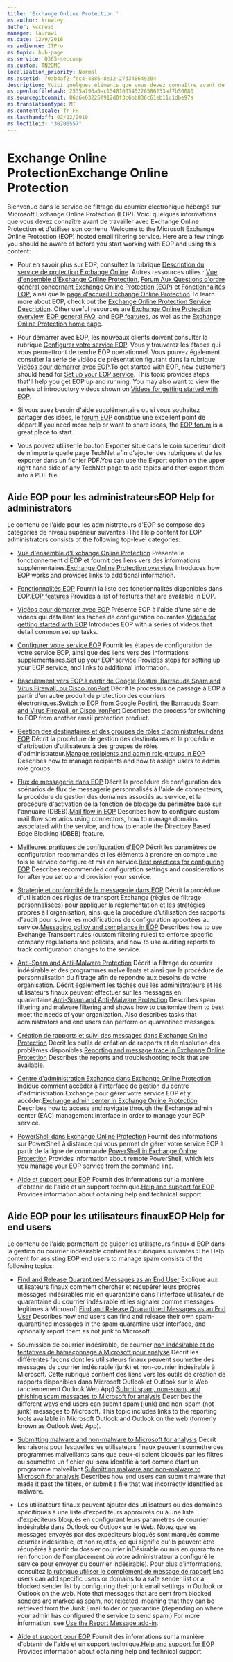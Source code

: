 ```yaml
---
title: 'Exchange Online Protection '
ms.author: krowley
author: kccross
manager: laurawi
ms.date: 12/9/2016
ms.audience: ITPro
ms.topic: hub-page
ms.service: O365-seccomp
ms.custom: TN2DMC
localization_priority: Normal
ms.assetid: 70ab4af2-fec4-4886-8e12-27d348649204
description: Voici quelques éléments que vous devez connaître avant de commencer à utiliser EOP.
ms.openlocfilehash: 2535a796a0ac1548160545226586233af7b50080
ms.sourcegitcommit: 06d6e63225f912d0f3c6bb836c61eb11c1dbe97a
ms.translationtype: MT
ms.contentlocale: fr-FR
ms.lasthandoff: 02/22/2019
ms.locfileid: "30206557"
---
```

# <a name="exchange-online-protection"></a><span data-ttu-id="2479b-103">Exchange Online Protection</span><span class="sxs-lookup"><span data-stu-id="2479b-103">Exchange Online Protection</span></span> 

<span data-ttu-id="2479b-p101">Bienvenue dans le service de filtrage du courrier électronique hébergé sur Microsoft Exchange Online Protection (EOP). Voici quelques informations que vous devez connaître avant de travailler avec Exchange Online Protection et d'utiliser son contenu :</span><span class="sxs-lookup"><span data-stu-id="2479b-p101">Welcome to the Microsoft Exchange Online Protection (EOP) hosted email filtering service. Here are a few things you should be aware of before you start working with EOP and using this content:</span></span>
  
- <span data-ttu-id="2479b-p102">Pour en savoir plus sur EOP, consultez la rubrique [Description du service de protection Exchange Online](https://go.microsoft.com/fwlink/p/?LinkId=320619). Autres ressources utiles : [Vue d'ensemble d'Exchange Online Protection](exchange-online-protection-overview.md), [Forum Aux Questions d'ordre général concernant Exchange Online Protection (EOP)](eop-general-faq.md) et [Fonctionnalités EOP](eop-features.md), ainsi que la [page d'accueil Exchange Online Protection](https://go.microsoft.com/fwlink/?LinkId=279912).</span><span class="sxs-lookup"><span data-stu-id="2479b-p102">To learn more about EOP, check out the [Exchange Online Protection Service Description](https://go.microsoft.com/fwlink/p/?LinkId=320619). Other useful resources are [Exchange Online Protection overview](exchange-online-protection-overview.md), [EOP general FAQ](eop-general-faq.md), and [EOP features](eop-features.md), as well as the [Exchange Online Protection home page](https://go.microsoft.com/fwlink/?LinkId=279912).</span></span>
    
- <span data-ttu-id="2479b-p103">Pour démarrer avec EOP, les nouveaux clients doivent consulter la rubrique [Configurer votre service EOP](set-up-your-eop-service.md). Vous y trouverez les étapes qui vous permettront de rendre EOP opérationnel. Vous pouvez également consulter la série de vidéos de présentation figurant dans la rubrique [Vidéos pour démarrer avec EOP](videos-for-getting-started-with-eop.md).</span><span class="sxs-lookup"><span data-stu-id="2479b-p103">To get started with EOP, new customers should head for [Set up your EOP service](set-up-your-eop-service.md). This topic provides steps that'll help you get EOP up and running. You may also want to view the series of introductory videos shown on [Videos for getting started with EOP](videos-for-getting-started-with-eop.md).</span></span>
    
- <span data-ttu-id="2479b-111">Si vous avez besoin d'aide supplémentaire ou si vous souhaitez partager des idées, le [forum EOP](https://go.microsoft.com/fwlink/?LinkId=285351) constitue une excellent point de départ.</span><span class="sxs-lookup"><span data-stu-id="2479b-111">If you need more help or want to share ideas, the [EOP forum](https://go.microsoft.com/fwlink/?LinkId=285351) is a great place to start.</span></span> 
    
- <span data-ttu-id="2479b-112">Vous pouvez utiliser le bouton Exporter situé dans le coin supérieur droit de n'importe quelle page TechNet afin d'ajouter des rubriques et de les exporter dans un fichier PDF.</span><span class="sxs-lookup"><span data-stu-id="2479b-112">You can use the Export option on the upper right hand side of any TechNet page to add topics and then export them into a PDF file.</span></span> 
    
## <a name="eop-help-for-administrators"></a><span data-ttu-id="2479b-113">Aide EOP pour les administrateurs</span><span class="sxs-lookup"><span data-stu-id="2479b-113">EOP Help for administrators</span></span>

<span data-ttu-id="2479b-114">Le contenu de l'aide pour les administrateurs d'EOP se compose des catégories de niveau supérieur suivantes :</span><span class="sxs-lookup"><span data-stu-id="2479b-114">The Help content for EOP administrators consists of the following top-level categories:</span></span>
  
- <span data-ttu-id="2479b-115">[Vue d'ensemble d'Exchange Online Protection](exchange-online-protection-overview.md) Présente le fonctionnement d'EOP et fournit des liens vers des informations supplémentaires.</span><span class="sxs-lookup"><span data-stu-id="2479b-115">[Exchange Online Protection overview](exchange-online-protection-overview.md) Introduces how EOP works and provides links to additional information.</span></span> 
    
- <span data-ttu-id="2479b-116">[Fonctionnalités EOP](eop-features.md) Fournit la liste des fonctionnalités disponibles dans EOP.</span><span class="sxs-lookup"><span data-stu-id="2479b-116">[EOP features](eop-features.md) Provides a list of features that are available in EOP.</span></span> 
    
- <span data-ttu-id="2479b-117">[Vidéos pour démarrer avec EOP](videos-for-getting-started-with-eop.md) Présente EOP à l'aide d'une série de vidéos qui détaillent les tâches de configuration courantes.</span><span class="sxs-lookup"><span data-stu-id="2479b-117">[Videos for getting started with EOP](videos-for-getting-started-with-eop.md) Introduces EOP with a series of videos that detail common set up tasks.</span></span> 
    
- <span data-ttu-id="2479b-118">[Configurer votre service EOP](set-up-your-eop-service.md) Fournit les étapes de configuration de votre service EOP, ainsi que des liens vers des informations supplémentaires.</span><span class="sxs-lookup"><span data-stu-id="2479b-118">[Set up your EOP service](set-up-your-eop-service.md) Provides steps for setting up your EOP service, and links to additional information.</span></span> 
    
- <span data-ttu-id="2479b-119">[Basculement vers EOP à partir de Google Postini, Barracuda Spam and Virus Firewall, ou Cisco IronPort](switch-to-eop-from-google-postini-the-barracuda-spam-and-virus-firewall-or-cisco.md) Décrit le processus de passage à EOP à partir d'un autre produit de protection des courriers électroniques.</span><span class="sxs-lookup"><span data-stu-id="2479b-119">[Switch to EOP from Google Postini, the Barracuda Spam and Virus Firewall, or Cisco IronPort](switch-to-eop-from-google-postini-the-barracuda-spam-and-virus-firewall-or-cisco.md) Describes the process for switching to EOP from another email protection product.</span></span> 
    
- <span data-ttu-id="2479b-120">[Gestion des destinataires et des groupes de rôles d'administrateur dans EOP](manage-recipients-and-admin-role-groups-in-eop.md) Décrit la procédure de gestion des destinataires et la procédure d'attribution d'utilisateurs à des groupes de rôles d'administrateur.</span><span class="sxs-lookup"><span data-stu-id="2479b-120">[Manage recipients and admin role groups in EOP](manage-recipients-and-admin-role-groups-in-eop.md) Describes how to manage recipients and how to assign users to admin role groups.</span></span> 
    
- <span data-ttu-id="2479b-121">[Flux de messagerie dans EOP](mail-flow-in-eop.md) Décrit la procédure de configuration des scénarios de flux de messagerie personnalisés à l'aide de connecteurs, la procédure de gestion des domaines associés au service, et la procédure d'activation de la fonction de blocage du périmètre basé sur l'annuaire (DBEB).</span><span class="sxs-lookup"><span data-stu-id="2479b-121">[Mail flow in EOP](mail-flow-in-eop.md) Describes how to configure custom mail flow scenarios using connectors, how to manage domains associated with the service, and how to enable the Directory Based Edge Blocking (DBEB) feature.</span></span> 
    
- <span data-ttu-id="2479b-122">[Meilleures pratiques de configuration d'EOP](best-practices-for-configuring-eop.md) Décrit les paramètres de configuration recommandés et les éléments à prendre en compte une fois le service configuré et mis en service.</span><span class="sxs-lookup"><span data-stu-id="2479b-122">[Best practices for configuring EOP](best-practices-for-configuring-eop.md) Describes recommended configuration settings and considerations for after you set up and provision your service.</span></span> 
    
- <span data-ttu-id="2479b-123">[Stratégie et conformité de la messagerie dans EOP](messaging-policy-and-compliance-in-eop.md) Décrit la procédure d'utilisation des règles de transport Exchange (règles de filtrage personnalisées) pour appliquer la réglementation et les stratégies propres à l'organisation, ainsi que la procédure d'utilisation des rapports d'audit pour suivre les modifications de configuration apportées au service.</span><span class="sxs-lookup"><span data-stu-id="2479b-123">[Messaging policy and compliance in EOP](messaging-policy-and-compliance-in-eop.md) Describes how to use Exchange Transport rules (custom filtering rules) to enforce specific company regulations and policies, and how to use auditing reports to track configuration changes to the service.</span></span> 
    
- <span data-ttu-id="2479b-p104">[Anti-Spam and Anti-Malware Protection](http://technet.microsoft.com/library/93c6c227-7442-4293-b64d-ec8f15c928db.aspx) Décrit la filtrage du courrier indésirable et des programmes malveillants et ainsi que la procédure de personnalisation du filtrage afin de répondre aux besoins de votre organisation. Décrit également les tâches que les administrateurs et les utilisateurs finaux peuvent effectuer sur les messages en quarantaine.</span><span class="sxs-lookup"><span data-stu-id="2479b-p104">[Anti-Spam and Anti-Malware Protection](http://technet.microsoft.com/library/93c6c227-7442-4293-b64d-ec8f15c928db.aspx) Describes spam filtering and malware filtering and shows how to customize them to best meet the needs of your organization. Also describes tasks that administrators and end users can perform on quarantined messages.</span></span> 
    
- <span data-ttu-id="2479b-126">[Création de rapports et suivi des messages dans Exchange Online Protection](reporting-and-message-trace-in-exchange-online-protection.md) Décrit les outils de création de rapports et de résolution des problèmes disponibles.</span><span class="sxs-lookup"><span data-stu-id="2479b-126">[Reporting and message trace in Exchange Online Protection](reporting-and-message-trace-in-exchange-online-protection.md) Describes the reports and troubleshooting tools that are available.</span></span> 
    
- <span data-ttu-id="2479b-127">[Centre d'administration Exchange dans Exchange Online Protection](../exchange-admin-center-in-exchange-online-protection-eop.md) Indique comment accéder à l'interface de gestion du centre d'administration Exchange pour gérer votre service EOP et y accéder.</span><span class="sxs-lookup"><span data-stu-id="2479b-127">[Exchange admin center in Exchange Online Protection ](../exchange-admin-center-in-exchange-online-protection-eop.md) Describes how to access and navigate through the Exchange admin center (EAC) management interface in order to manage your EOP service.</span></span> 
    
- <span data-ttu-id="2479b-128">[PowerShell dans Exchange Online Protection](http://technet.microsoft.com/library/f7918a88-774a-405e-945b-bc2f5ee9f748.aspx) Fournit des informations sur PowerShell à distance qui vous permet de gérer votre service EOP à partir de la ligne de commande.</span><span class="sxs-lookup"><span data-stu-id="2479b-128">[PowerShell in Exchange Online Protection](http://technet.microsoft.com/library/f7918a88-774a-405e-945b-bc2f5ee9f748.aspx) Provides information about remote PowerShell, which lets you manage your EOP service from the command line.</span></span> 
    
- <span data-ttu-id="2479b-129">[Aide et support pour EOP](help-and-support-for-eop.md) Fournit des informations sur la manière d'obtenir de l'aide et un support technique.</span><span class="sxs-lookup"><span data-stu-id="2479b-129">[Help and support for EOP](help-and-support-for-eop.md) Provides information about obtaining help and technical support.</span></span> 
    
## <a name="eop-help-for-end-users"></a><span data-ttu-id="2479b-130">Aide EOP pour les utilisateurs finaux</span><span class="sxs-lookup"><span data-stu-id="2479b-130">EOP Help for end users</span></span>
<span data-ttu-id="2479b-131"><a name="sectionSection1"> </a></span><span class="sxs-lookup"><span data-stu-id="2479b-131"></span></span>

<span data-ttu-id="2479b-132">Le contenu de l'aide permettant de guider les utilisateurs finaux d'EOP dans la gestion du courrier indésirable contient les rubriques suivantes :</span><span class="sxs-lookup"><span data-stu-id="2479b-132">The Help content for assisting EOP end users to manage spam consists of the following topics:</span></span>
  
- <span data-ttu-id="2479b-133">[Find and Release Quarantined Messages as an End User](http://technet.microsoft.com/library/e439b560-827a-4807-abd3-6b861c1ff786.aspx) Explique aux utilisateurs finaux comment chercher et récupérer leurs propres messages indésirables mis en quarantaine dans l'interface utilisateur de quarantaine du courrier indésirable et les signaler comme messages légitimes à Microsoft.</span><span class="sxs-lookup"><span data-stu-id="2479b-133">[Find and Release Quarantined Messages as an End User](http://technet.microsoft.com/library/e439b560-827a-4807-abd3-6b861c1ff786.aspx) Describes how end users can find and release their own spam-quarantined messages in the spam quarantine user interface, and optionally report them as not junk to Microsoft.</span></span> 
        
- <span data-ttu-id="2479b-p105">Soumission de courrier indésirable, de courrier [non indésirable et de tentatives de hameçonnage à Microsoft pour analyse](../submit-spam-non-spam-and-phishing-scam-messages-to-microsoft-for-analysis.md) Décrit les différentes façons dont les utilisateurs finaux peuvent soumettre des messages de courrier indésirable (junk) et non-courrier indésirable à Microsoft. Cette rubrique contient des liens vers les outils de création de rapports disponibles dans Microsoft Outlook et Outlook sur le Web (anciennement Outlook Web App).</span><span class="sxs-lookup"><span data-stu-id="2479b-p105">[Submit spam, non-spam, and phishing scam messages to Microsoft for analysis](../submit-spam-non-spam-and-phishing-scam-messages-to-microsoft-for-analysis.md) Describes the different ways end users can submit spam (junk) and non-spam (not junk) messages to Microsoft. This topic includes links to the reporting tools available in Microsoft Outlook and Outlook on the web (formerly known as Outlook Web App).</span></span> 
    
- <span data-ttu-id="2479b-136">[Submitting malware and non-malware to Microsoft for analysis](../submitting-malware-and-non-malware-to-microsoft-for-analysis.md) Décrit les raisons pour lesquelles les utilisateurs finaux peuvent soumettre des programmes malveillants sans que ceux-ci soient bloqués par les filtres ou soumettre un fichier qui sera identifié à tort comme étant un programme malveillant.</span><span class="sxs-lookup"><span data-stu-id="2479b-136">[Submitting malware and non-malware to Microsoft for analysis](../submitting-malware-and-non-malware-to-microsoft-for-analysis.md) Describes how end users can submit malware that made it past the filters, or submit a file that was incorrectly identified as malware.</span></span> 
    
- <span data-ttu-id="2479b-p106">Les utilisateurs finaux peuvent ajouter des utilisateurs ou des domaines spécifiques à une liste d'expéditeurs approuvés ou à une liste d'expéditeurs bloqués en configurant leurs paramètres de courrier indésirable dans Outlook ou Outlook sur le Web. Notez que les messages envoyés par des expéditeurs bloqués sont marqués comme courrier indésirable, et non rejetés, ce qui signifie qu'ils peuvent être récupérés à partir du dossier courrier inDésirable ou mis en quarantaine (en fonction de l'emplacement où votre administrateur a configuré le service pour envoyer du courrier indésirable). Pour plus d'informations, consultez [la rubrique utiliser le complément de message de rapport](https://support.office.com/article/addin-b5caa9f1-cdf3-4443-af8c-ff724ea719d2).</span><span class="sxs-lookup"><span data-stu-id="2479b-p106">End users can add specific users or domains to a safe sender list or a blocked sender list by configuring their junk email settings in Outlook or Outlook on the web. Note that messages that are sent from blocked senders are marked as spam, not rejected, meaning that they can be retrieved from the Junk Email folder or quarantine (depending on where your admin has configured the service to send spam.) For more information, see [Use the Report Message add-in](https://support.office.com/article/addin-b5caa9f1-cdf3-4443-af8c-ff724ea719d2).</span></span>
    
- <span data-ttu-id="2479b-139">[Aide et support pour EOP](help-and-support-for-eop.md) Fournit des informations sur la manière d'obtenir de l'aide et un support technique.</span><span class="sxs-lookup"><span data-stu-id="2479b-139">[Help and support for EOP](help-and-support-for-eop.md) Provides information about obtaining help and technical support.</span></span> 
    
